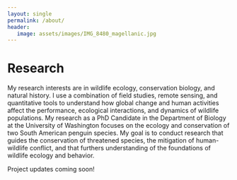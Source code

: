 ```yaml
---
layout: single
permalink: /about/
header:
   image: assets/images/IMG_8480_magellanic.jpg
---
```


# Research

My research interests are in wildlife ecology, conservation biology, and natural 
history. I use a combination of field studies, remote sensing, and quantitative tools to 
understand how global change and human activities affect the performance, ecological 
interactions, and dynamics of wildlife populations. My research as a PhD Candidate 
in the Department of Biology at the University of Washington focuses on the ecology 
and conservation of two South American penguin species. My goal is to
conduct research that guides the conservation of threatened species, 
the mitigation of human-wildlife conflict, and that furthers understanding of the
foundations of wildlife ecology and behavior. 

Project updates coming soon! <br>

<!--
#### Drivers of phenology and consequences of phenological shifts:

Shifts in phenology (i.e. the timing of important life events such as growth, 
migration, or reproduction) are among the best documented organismal responses 
to global change, but it is often difficult to predict how these shifts in timing
impact individual performance or population dynamics. Arrival and egg laying dates 
have shifted later in the once-largest colony of Magellanic penguins at Punta Tombo,
Argentina. As  part of my PhD dissertation, I examined the consequences of this 
shift by 1) exploring  the interaction between the timing of egg laying and of 
subsequent breeding-season events like fledging ([Cappello & Boersma 2021 Ecology](https://esajournals.onlinelibrary.wiley.com/doi/abs/10.1002/ecy.3443)), 
and 2) by investigating the potential for increasing mismatch between penguin 
breeding and the window of  optimal oceanographic conditions and food availability. 
These studies leveraged large and long-term datasets from field studies and remote 
sensing to better understand how species will perform under changing environmental 
conditions.

#### Conservation of rare and endangered species:

_Galapagos penguins:_ Populations of rare and endangered species have urgent conservation needs yet are often among the most difficult to study. The Galapagos penguin is Endangered
on the IUCN Red List, and its population is small and remote. My work with this species
aims to reveal components of its natural history, behavior, and demography that 
will aid in developing effective conservation strategies. For example, I tested 
the accuracy of less invasive methods (e.g. morphometric measurements, subtle
markings on otherwise monomorphic plumage) for determining the sex of individual
penguins ([Cappello & Boersma 2018 Endangered Species Research](https://www.int-res.com/abstracts/esr/v35/p169-173/)). I am currently 
working on analyses to determine the thermal and physical properties 
of Galapagos penguin nests that best predict if a penguin will occupy the nest. 
This information will be useful for designing artificial nests to increase breeding 
opportunities for this small and endangered population.
<br>
<br>
_Integrated population modeling:_ Management and funding allocation decisions frequently 
rely on population trajectory estimates, but uncertainty in trends can be high when
data are sparse. As part of a collaborative effort, I am currently working on a 
simulation analysis that evaluates the performance of integrated population models 
(IPMs), which may help overcome data limitations, but their accuracy remains 
underexplored. This work aims to help researchers evaluate the pros and cons of 
using the IPM framework, particularly when studying rare or difficult-to-study populations.

-->